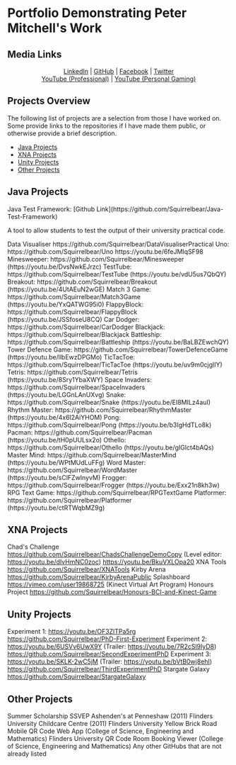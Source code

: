 # Portfolio Demonstrating Peter Mitchell's Work

## Media Links
<p align="center"><a href="https://www.linkedin.com/in/petermitchell0001">LinkedIn</a> | <a href="https://github.com/Squirrelbear">GitHub</a> | <a href="https://www.facebook.com/petejm01">Facebook</a> | <a href="https://twitter.com/Squirrelbear1">Twitter</a> <br/> <a href="https://www.youtube.com/channel/UCVpOx4ucRLUmX5Cx66kmyLA">YouTube (Professional)</a> | <a href="https://www.youtube.com/channel/UCBSBiO8jZeZJ7YcequpRmGA">YouTube (Personal Gaming)</a></p>

## Projects Overview

<p>The following list of projects are a selection from those I have worked on. Some provide links to the repositories if I have made them public, or otherwise provide a brief description. </p>
<p><ul>
	<li><a href="#java-projects">Java Projects</a></li>
	<li><a href="#xna-projects">XNA Projects</a></li>
	<li><a href="#unity-projects">Unity Projects</a></li>
	<li><a href="#other-projects">Other Projects</a></li>
</ul></p>

## Java Projects

<p>Java Test Framework: [Github Link](https://github.com/Squirrelbear/Java-Test-Framework)</p>
<p>A tool to allow students to test the output of their university practical code.</p>
Data Visualiser https://github.com/Squirrelbear/DataVisualiserPractical
Uno: https://github.com/Squirrelbear/Uno  https://youtu.be/6feJMIqSF98
Minesweeper: https://github.com/Squirrelbear/Minesweeper (https://youtu.be/DvsNwkEJrzc)
TestTube: https://github.com/Squirrelbear/TestTube (https://youtu.be/vdU5us7QbQY)
Breakout: https://github.com/Squirrelbear/Breakout (https://youtu.be/4UtAEuN2wGE)
Match 3 Game: https://github.com/Squirrelbear/Match3Game (https://youtu.be/YxQATWG95i0)
FlappyBlock: https://github.com/Squirrelbear/FlappyBlock (https://youtu.be/JSSfoseU8CQ)
Car Dodger: https://github.com/Squirrelbear/CarDodger
Blackjack: https://github.com/Squirrelbear/Blackjack
Battleship: https://github.com/Squirrelbear/Battleship (https://youtu.be/BaLBZEwchQY)
Tower Defence Game: https://github.com/Squirrelbear/TowerDefenceGame (https://youtu.be/llbEwzDPGMo)
TicTacToe: https://github.com/Squirrelbear/TicTacToe (https://youtu.be/uv9m0cjglIY)
Tetris: https://github.com/Squirrelbear/Tetris (https://youtu.be/8Sry1YbaXWY)
Space Invaders: https://github.com/Squirrelbear/SpaceInvaders (https://youtu.be/LGGnLAnUXvg)
Snake: https://github.com/Squirrelbear/Snake (https://youtu.be/EI8MILz4auI)
Rhythm Master: https://github.com/Squirrelbear/RhythmMaster (https://youtu.be/4x6l2AiYHOM)
Pong: https://github.com/Squirrelbear/Pong (https://youtu.be/b3IgHdTLo8k)
Pacman: https://github.com/Squirrelbear/Pacman (https://youtu.be/tH0pUULsx2o)
Othello: https://github.com/Squirrelbear/Othello (https://youtu.be/gIGlct4bAQs)
Master Mind: https://github.com/Squirrelbear/MasterMind (https://youtu.be/WPtMUdLuFFg)
Word Master: https://github.com/Squirrelbear/WordMaster (https://youtu.be/sClFZwInyvM)
Frogger: https://github.com/Squirrelbear/Frogger (https://youtu.be/Exx21n8kh3w)
RPG Text Game: https://github.com/Squirrelbear/RPGTextGame
Platformer: https://github.com/Squirrelbear/Platformer (https://youtu.be/ctRTWqbMZ9g)

## XNA Projects

Chad's Challenge https://github.com/Squirrelbear/ChadsChallengeDemoCopy (Level editor: https://youtu.be/dIvHmNC0zoc) https://youtu.be/BkuVXLOpa20
XNA Tools https://github.com/Squirrelbear/XNATools
Kirby Arena https://github.com/Squirrelbear/KirbyArenaPublic
Splashboard https://vimeo.com/user19868725
(Kinect Virtual Art Program)
Honours Project https://github.com/Squirrelbear/Honours-BCI-and-Kinect-Game

## Unity Projects

Experiment 1: https://youtu.be/OF3ZlTPa5rg https://github.com/Squirrelbear/PhD-First-Experiment
Experiment 2: https://youtu.be/6USVv6UwX9Y (Trailer: https://youtu.be/7R2cSl9IyD8) https://github.com/Squirrelbear/SecondExperimentPhD
Experiment 3: https://youtu.be/SKLK-2wC5jM (Trailer: https://youtu.be/bVtB0wj8ehI) https://github.com/Squirrelbear/ThirdExperimentPhD
Stargate Galaxy https://github.com/Squirrelbear/StargateGalaxy

## Other Projects

Summer Scholarship SSVEP
Ashenden's at Penneshaw (2011)
Flinders University Childcare Centre (2011)
Flinders University Yellow Brick Road Mobile QR Code Web App (College of Science, Engineering and Mathematics)
Flinders University QR Code Room Booking Viewer (College of Science, Engineering and Mathematics)
Any other GitHubs that are not already listed
